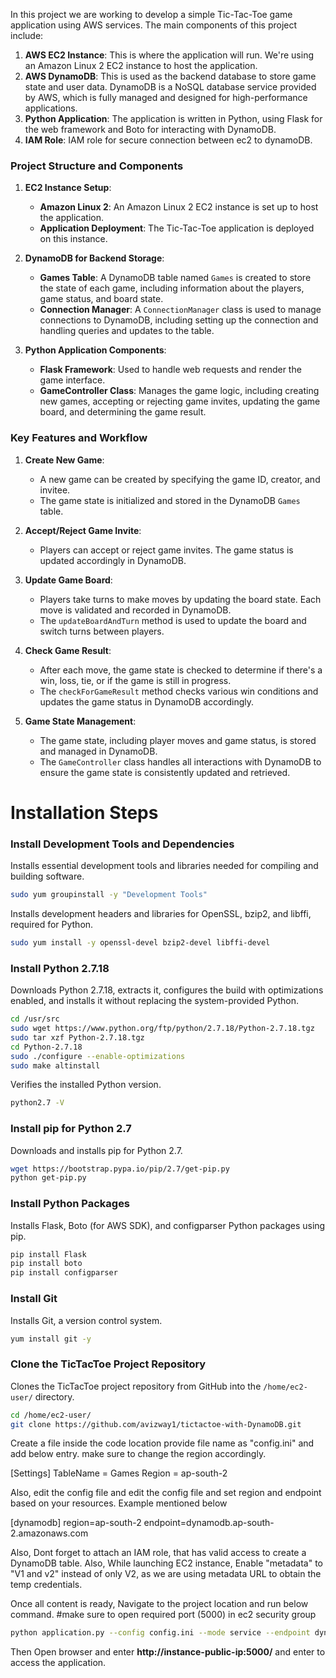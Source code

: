 In this project we are working to develop a simple Tic-Tac-Toe game application using AWS services. The main components of this project include:

1. **AWS EC2 Instance**: This is where the application will run. We're using an Amazon Linux 2 EC2 instance to host the application.
2. **AWS DynamoDB**: This is used as the backend database to store game state and user data. DynamoDB is a NoSQL database service provided by AWS, which is fully managed and designed for high-performance applications.
3. **Python Application**: The application is written in Python, using Flask for the web framework and Boto for interacting with DynamoDB.
4. **IAM Role**: IAM role for secure connection between ec2 to dynamoDB.

### Project Structure and Components

1. **EC2 Instance Setup**:
   - **Amazon Linux 2**: An Amazon Linux 2 EC2 instance is set up to host the application.
   - **Application Deployment**: The Tic-Tac-Toe application is deployed on this instance.

2. **DynamoDB for Backend Storage**:
   - **Games Table**: A DynamoDB table named `Games` is created to store the state of each game, including information about the players, game status, and board state.
   - **Connection Manager**: A `ConnectionManager` class is used to manage connections to DynamoDB, including setting up the connection and handling queries and updates to the table.

3. **Python Application Components**:
   - **Flask Framework**: Used to handle web requests and render the game interface.
   - **GameController Class**: Manages the game logic, including creating new games, accepting or rejecting game invites, updating the game board, and determining the game result.

### Key Features and Workflow

1. **Create New Game**:
   - A new game can be created by specifying the game ID, creator, and invitee.
   - The game state is initialized and stored in the DynamoDB `Games` table.

2. **Accept/Reject Game Invite**:
   - Players can accept or reject game invites. The game status is updated accordingly in DynamoDB.

3. **Update Game Board**:
   - Players take turns to make moves by updating the board state. Each move is validated and recorded in DynamoDB.
   - The `updateBoardAndTurn` method is used to update the board and switch turns between players.

4. **Check Game Result**:
   - After each move, the game state is checked to determine if there's a win, loss, tie, or if the game is still in progress.
   - The `checkForGameResult` method checks various win conditions and updates the game status in DynamoDB accordingly.

5. **Game State Management**:
   - The game state, including player moves and game status, is stored and managed in DynamoDB.
   - The `GameController` class handles all interactions with DynamoDB to ensure the game state is consistently updated and retrieved.


# Installation Steps

### Install Development Tools and Dependencies

Installs essential development tools and libraries needed for compiling and building software.


```bash
sudo yum groupinstall -y "Development Tools"
```

Installs development headers and libraries for OpenSSL, bzip2, and libffi, required for Python.


```bash
sudo yum install -y openssl-devel bzip2-devel libffi-devel
```


### Install Python 2.7.18

Downloads Python 2.7.18, extracts it, configures the build with optimizations enabled, and installs it without replacing the system-provided Python.


```bash
cd /usr/src
sudo wget https://www.python.org/ftp/python/2.7.18/Python-2.7.18.tgz
sudo tar xzf Python-2.7.18.tgz
cd Python-2.7.18
sudo ./configure --enable-optimizations
sudo make altinstall
```

Verifies the installed Python version.


```bash
python2.7 -V
```

### Install pip for Python 2.7

Downloads and installs pip for Python 2.7.


```bash
wget https://bootstrap.pypa.io/pip/2.7/get-pip.py
python get-pip.py
```

### Install Python Packages

Installs Flask, Boto (for AWS SDK), and configparser Python packages using pip.


```bash
pip install Flask
pip install boto
pip install configparser
```

### Install Git

Installs Git, a version control system.

```bash
yum install git -y
```

### Clone the TicTacToe Project Repository

Clones the TicTacToe project repository from GitHub into the `/home/ec2-user/` directory.

```bash
cd /home/ec2-user/
git clone https://github.com/avizway1/tictactoe-with-DynamoDB.git
```

Create a file inside the code location provide file name as "config.ini" and add below entry. make sure to change the region accordingly.

[Settings]
TableName = Games
Region = ap-south-2

Also, edit the config file and edit the config file and set region and endpoint based on your resources. Example mentioned below

[dynamodb]
region=ap-south-2
endpoint=dynamodb.ap-south-2.amazonaws.com

Also, Dont forget to attach an IAM role, that has valid access to create a DynamoDB table. Also, While launching EC2 instance, Enable "metadata" to "V1 and v2" instead of only V2, as we are using metadata URL to obtain the temp credentials.

Once all content is ready, Navigate to the project location and run below command. 
#make sure to open required port (5000) in ec2 security group

```bash
python application.py --config config.ini --mode service --endpoint dynamodb.ap-south-2.amazonaws.com --serverPort 5000
```

Then Open browser and enter **http://instance-public-ip:5000/** and enter to access the application.
